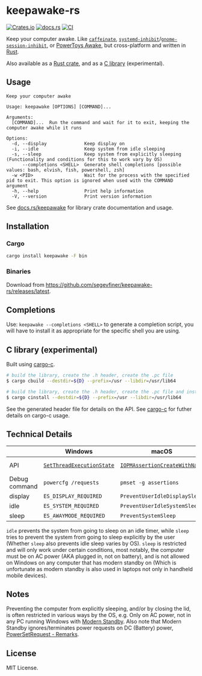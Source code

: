# keepawake-rs
[![Crates.io](https://img.shields.io/crates/v/keepawake)](https://crates.io/crates/keepawake)
[![docs.rs](https://img.shields.io/docsrs/keepawake)](https://docs.rs/keepawake)
[![CI](https://github.com/segevfiner/keepawake-rs/actions/workflows/ci.yml/badge.svg)](https://github.com/segevfiner/keepawake-rs/actions/workflows/ci.yml)

Keep your computer awake. Like [`caffeinate`], [`systemd-inhibit`]/[`gnome-session-inhibit`], or [PowerToys Awake], but cross-platform and written in [Rust].

Also available as a [Rust crate], and as a [C library](#c-library-experimental) (experimental).

[`caffeinate`]: https://ss64.com/osx/caffeinate.html
[`systemd-inhibit`]: https://www.freedesktop.org/software/systemd/man/systemd-inhibit.html
[`gnome-session-inhibit`]: https://manpages.ubuntu.com/manpages/jammy/man1/gnome-session-inhibit.1.html
[PowerToys Awake]: https://learn.microsoft.com/en-us/windows/powertoys/awake
[Rust]: https://www.rust-lang.org/
[Rust crate]: https://docs.rs/keepawake

## Usage
```
Keep your computer awake

Usage: keepawake [OPTIONS] [COMMAND]...

Arguments:
  [COMMAND]...  Run the command and wait for it to exit, keeping the computer awake while it runs

Options:
  -d, --display              Keep display on
  -i, --idle                 Keep system from idle sleeping
  -s, --sleep                Keep system from explicitly sleeping (Functionality and conditions for this to work vary by OS)
      --completions <SHELL>  Generate shell completions [possible values: bash, elvish, fish, powershell, zsh]
  -w <PID>                   Wait for the process with the specified pid to exit. This option is ignored when used with the COMMAND argument
  -h, --help                 Print help information
  -V, --version              Print version information
```

See [docs.rs/keepawake](https://docs.rs/keepawake) for library crate documentation and usage.

## Installation

### Cargo
```sh
cargo install keepawake -F bin
```

### Binaries
Download from https://github.com/segevfiner/keepawake-rs/releases/latest.

## Completions
Use: `keepawake --completions <SHELL>` to generate a completion script, you will have to install it
as appropriate for the specific shell you are using.

## C library (experimental)
Built using [cargo-c].

```sh
# build the library, create the .h header, create the .pc file
$ cargo cbuild --destdir=${D} --prefix=/usr --libdir=/usr/lib64
```

```sh
# build the library, create the .h header, create the .pc file and install all of it
$ cargo cinstall --destdir=${D} --prefix=/usr --libdir=/usr/lib64
```

See the generated header file for details on the API. See [cargo-c] for futher details on cargo-c usage.

[cargo-c]: https://crates.io/crates/cargo-c

## Technical Details
|               | Windows                     | macOS                           | Linux                                                       |
| ------------- | --------------------------- | ------------------------------- | ----------------------------------------------------------- |
| API           | [`SetThreadExecutionState`] | [`IOPMAssertionCreateWithName`] | [`org.freedesktop.ScreenSaver`] & [systemd Inhibitor Locks] |
| Debug command | `powercfg /requests`        | `pmset -g assertions`           | `systemd-inhibit --list`, `gnome-session-inhibit --list`    |
| display       | `ES_DISPLAY_REQUIRED`       | `PreventUserIdleDisplaySleep`   | `org.freedesktop.ScreenSaver.Inhibit`                       |
| idle          | `ES_SYSTEM_REQUIRED`        | `PreventUserIdleSystemSleep`    | `org.freedesktop.login1.Manager.Inhibit("idle")`            |
| sleep         | `ES_AWAYMODE_REQUIRED`      | `PreventSystemSleep`            | `org.freedesktop.login1.Manager.Inhibit("sleep")`           |

`idle` prevents the system from going to sleep on an idle timer, while `sleep` tries to prevent the system from going to sleep explicitly by the user (Whether `sleep` also prevents idle sleep varies by OS). `sleep` is restricted and will only work under certain conditions, most notably, the computer must be on AC power (AKA plugged in, not on battery), and is not allowed on Windows on any computer that has modern standby on (Which is unfortunate as modern standby is also used in laptops not only in handheld mobile devices).

[`SetThreadExecutionState`]: https://learn.microsoft.com/en-us/windows/win32/api/winbase/nf-winbase-setthreadexecutionstate
[`IOPMAssertionCreateWithName`]: https://developer.apple.com/documentation/iokit/1557134-iopmassertioncreatewithname
[`org.freedesktop.ScreenSaver`]: https://people.freedesktop.org/~hadess/idle-inhibition-spec/re01.html
[systemd Inhibitor Locks]: https://www.freedesktop.org/wiki/Software/systemd/inhibit/

## Notes
Preventing the computer from explicitly sleeping, and/or by closing the lid, is often restricted in various ways by the OS, e.g. Only on AC power, not in any PC running Windows with [Modern Standby](https://learn.microsoft.com/en-us/windows-hardware/design/device-experiences/modern-standby). Also note that Modern Standby ignores/terminates power requests on DC (Battery) power, [PowerSetRequest - Remarks](https://learn.microsoft.com/en-us/windows/win32/api/winbase/nf-winbase-powersetrequest#remarks).

## License
MIT License.
